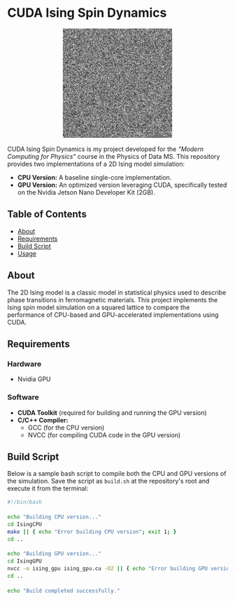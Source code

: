 # CUDA Ising Spin Dynamics

<div align="center">
  <img src="Plots/ising_animation.gif" alt="Ising Model Simulation Animation" width="250"/>
</div>

CUDA Ising Spin Dynamics is my project developed for the _"Modern Computing for Physics"_ course in the Physics of Data MS. This repository provides two implementations of a 2D Ising model simulation:

- **CPU Version:** A baseline single-core implementation.
- **GPU Version:** An optimized version leveraging CUDA, specifically tested on the Nvidia Jetson Nano Developer Kit (2GB).

## Table of Contents

- [About](#about)
- [Requirements](#requirements)
- [Build Script](#build-script)
- [Usage](#usage)

## About

The 2D Ising model is a classic model in statistical physics used to describe phase transitions in ferromagnetic materials. This project implements the Ising spin model simulation on a squared lattice to compare the performance of CPU-based and GPU-accelerated implementations using CUDA.

## Requirements

### Hardware
- Nvidia GPU

### Software
- **CUDA Toolkit** (required for building and running the GPU version)
- **C/C++ Compiler:**
  - GCC (for the CPU version)
  - NVCC (for compiling CUDA code in the GPU version)

## Build Script

Below is a sample bash script to compile both the CPU and GPU versions of the simulation. Save the script as `build.sh` at the repository's root and execute it from the terminal:

```bash
#!/bin/bash

echo "Building CPU version..."
cd IsingCPU
make || { echo "Error building CPU version"; exit 1; }
cd ..

echo "Building GPU version..."
cd IsingGPU
nvcc -o ising_gpu ising_gpu.cu -O2 || { echo "Error building GPU version"; exit 1; }
cd ..

echo "Build completed successfully."

